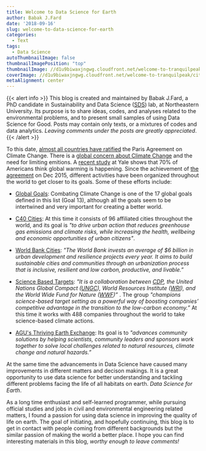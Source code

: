 ```yaml
---
title: Welcome to Data Science for Earth
author: Babak J.Fard
date: '2018-09-16'
slug: welcome-to-data-science-for-earth
categories:
  - Text
tags:
  - Data Science
autoThumbnailImage: false
thumbnailImagePosition: "top"
thumbnailImage: //d1u9biwaxjngwg.cloudfront.net/welcome-to-tranquilpeak/city-750.jpg
coverImage: //d1u9biwaxjngwg.cloudfront.net/welcome-to-tranquilpeak/city.jpg
metaAlignment: center
---
```


{{< alert info >}} This blog is created and maintained by Babak J.Fard, a PhD candidate in Sustainability and Data Science ([SDS](https://web.northeastern.edu/sds/)) lab, at Northeastern University. Its purpose is to share ideas, codes, and analyses related to the environmental problems, and to present small samples of using Data Science for Good. Posts may contain only texts, or a mixtures of codes and data analytics. _Leaving comments under the posts are greatly appreciated_.{{< /alert >}}

To this date, [almost all countries have ratified](https://climateanalytics.org/briefings/ratification-tracker/) the Paris Agreement on Climate Change.  There is a [global concern about Climate Change](http://www.pewglobal.org/2015/11/05/global-concern-about-climate-change-broad-support-for-limiting-emissions/) and the need for limiting emitions. A [recent study](http://climatecommunication.yale.edu/visualizations-data/ycom-us-2018/?est=happening&type=value&geo=national) at Yale shows that 70% of Americans think global warming is happening. Since the achievement of [the agreement](https://unfccc.int/process-and-meetings/the-paris-agreement/what-is-the-paris-agreement) on Dec 2015, different activities have been organized throughout the world to get closer to its goals. Some of these efforts include:

* [Global Goals](https://www.globalgoals.org/): Combating Climate Change is one of the 17 global goals defined in this list (Goal 13), although all the goals seem to be intertwined and very important for creating a better world.
    
* [C40 Cities](https://www.c40.org/): At this time it consists of 96 affiliated cities throughout the world, and its goal is _"to drive urban action that reduces greenhouse gas emissions and climate risks, while increasing the health, wellbeing and economic opportunities of urban citizens"_.
    
* [World Bank Cities](worldbank.org/urban): _"The World Bank invests an average of $6 billion in urban development and resilience projects every year. It aims to build sustainable cities and communities through an urbanization process that is inclusive, resilient and low carbon, productive, and livable.”_
    
* [Science Based Targets](https://sciencebasedtargets.org/): _"It is a collaboration between [CDP](www.cdp.net), the United Nations Global Compact ([UNGC](www.unglobalcompact.org)), World Resources Institute ([WRI](www.wri.org)), and the World Wide Fund for Nature ([WWF](wwf.panda.org))”_ . The group _"champions science-based target setting as a powerful way of boosting companies’ competitive advantage in the transition to the low-carbon economy.”_ At this time it works with 488 companies throughout the world to take science-based climate actions. 
    
* [AGU's Thriving Earth Exchange](https://thrivingearthexchange.org/): Its goal is to _"advances community solutions by helping scientists, community leaders and sponsors work together to solve local challenges related to natural resources, climate change and natural hazards.”_

At the same time the advancements in Data Science have caused many improvements in different matters and decison makings. It is a great opportunity to use data science for better understanding and tackling different problems facing the life of all habitats on earth. _*Data Science for Earth*_. 

As a long time enthusiast and self-learned programmer, while pursuing official studies and jobs in civil and environmental engineering related matters, I found a passion for using data science in improving the quality of life on earth. The goal of initiating, and hopefully continuing, this blog is to get in contact with people coming from different backgrounds but the similar passion of making the world a better place. I hope you can find interesting materials in this blog, *worthy enough to leave comments!*